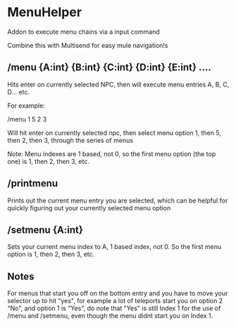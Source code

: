 # MenuHelper

Addon to execute menu chains via a input command

Combine this with Multisend for easy mule navigation!s

## /menu {A:int} {B:int} {C:int} {D:int} {E:int} ....

Hits enter on currently selected NPC, then will execute menu entries A, B, C, D... etc.

For example:

/menu 1 5 2 3

Will hit enter on currently selected npc, then select menu option 1, then 5, then 2, then 3, through the series of menus

Note: Menu indexes are 1 based, not 0, so the first menu option (the top one) is 1, then 2, then 3, etc.

## /printmenu

Prints out the current menu entry you are selected, which can be helpful for quickly figuring out your currently selected menu option

## /setmenu {A:int}

Sets your current menu index to A, 1 based index, not 0. So the first menu option is 1, then 2, then 3, etc.

## Notes

For menus that start you off on the bottom entry and you have to move your selector up to hit "yes", for example a lot of teleports start you on option 2 "No", and option 1 is "Yes", do note that "Yes" is still Index 1 for the use of /menu and /setmenu, even though the menu didnt start you on Index 1.
